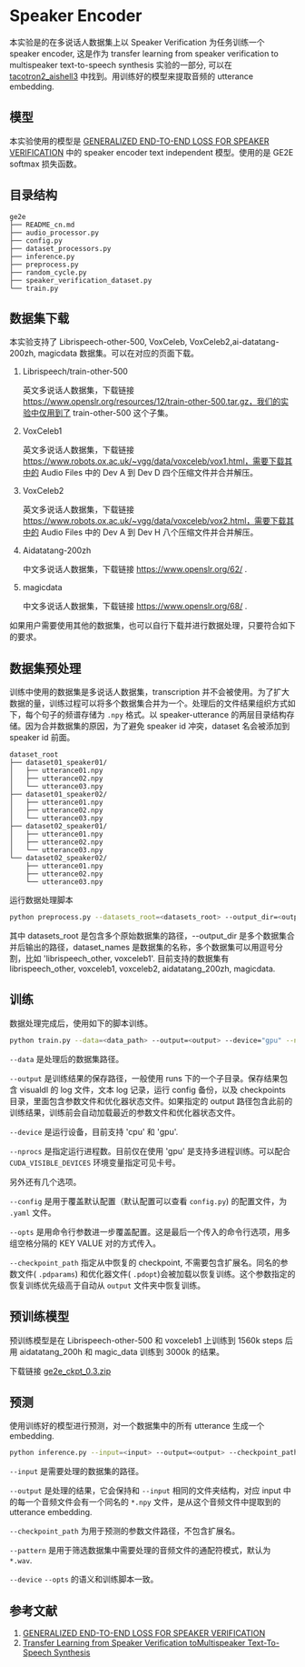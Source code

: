 # Speaker Encoder

本实验是的在多说话人数据集上以 Speaker Verification 为任务训练一个 speaker encoder, 这是作为 transfer learning from speaker verification to multispeaker text-to-speech synthesis 实验的一部分, 可以在 [tacotron2_aishell3](../tacotron2_aishell3) 中找到。用训练好的模型来提取音频的 utterance embedding.

## 模型

本实验使用的模型是 [GENERALIZED END-TO-END LOSS FOR SPEAKER VERIFICATION](https://arxiv.org/pdf/1710.10467.pdf) 中的 speaker encoder text independent 模型。使用的是 GE2E softmax 损失函数。	

## 目录结构

```text
ge2e
├── README_cn.md
├── audio_processor.py
├── config.py
├── dataset_processors.py
├── inference.py
├── preprocess.py
├── random_cycle.py
├── speaker_verification_dataset.py
└── train.py
```

## 数据集下载

本实验支持了 Librispeech-other-500, VoxCeleb, VoxCeleb2,ai-datatang-200zh, magicdata 数据集。可以在对应的页面下载。

1. Librispeech/train-other-500

   英文多说话人数据集，下载链接 https://www.openslr.org/resources/12/train-other-500.tar.gz，我们的实验中仅用到了 train-other-500 这个子集。

1. VoxCeleb1

   英文多说话人数据集，下载链接 https://www.robots.ox.ac.uk/~vgg/data/voxceleb/vox1.html，需要下载其中的 Audio Files 中的 Dev A 到 Dev D 四个压缩文件并合并解压。

2. VoxCeleb2

   英文多说话人数据集，下载链接 https://www.robots.ox.ac.uk/~vgg/data/voxceleb/vox2.html，需要下载其中的 Audio Files 中的 Dev A 到 Dev H 八个压缩文件并合并解压。

3. Aidatatang-200zh

   中文多说话人数据集，下载链接 https://www.openslr.org/62/ .

4. magicdata

   中文多说话人数据集，下载链接 https://www.openslr.org/68/ .

如果用户需要使用其他的数据集，也可以自行下载并进行数据处理，只要符合如下的要求。

## 数据集预处理

训练中使用的数据集是多说话人数据集，transcription 并不会被使用。为了扩大数据的量，训练过程可以将多个数据集合并为一个。处理后的文件结果组织方式如下，每个句子的频谱存储为 `.npy` 格式。以 speaker-utterance 的两层目录结构存储。因为合并数据集的原因，为了避免 speaker id 冲突，dataset 名会被添加到 speaker id 前面。

```text
dataset_root
├── dataset01_speaker01/
│   ├── utterance01.npy
│   ├── utterance02.npy
│   └── utterance03.npy
├── dataset01_speaker02/
│   ├── utterance01.npy
│   ├── utterance02.npy
│   └── utterance03.npy
├── dataset02_speaker01/
│   ├── utterance01.npy
│   ├── utterance02.npy
│   └── utterance03.npy
└── dataset02_speaker02/
    ├── utterance01.npy
    ├── utterance02.npy
    └── utterance03.npy
```

运行数据处理脚本

```bash
python preprocess.py --datasets_root=<datasets_root> --output_dir=<output_dir> --dataset_names=<dataset_names>
```

其中 datasets_root 是包含多个原始数据集的路径，--output_dir 是多个数据集合并后输出的路径，dataset_names 是数据集的名称，多个数据集可以用逗号分割，比如 'librispeech_other, voxceleb1'. 目前支持的数据集有 librispeech_other, voxceleb1, voxceleb2, aidatatang_200zh, magicdata.

## 训练

数据处理完成后，使用如下的脚本训练。

```bash
python train.py --data=<data_path> --output=<output> --device="gpu" --nprocs=1
```

`--data` 是处理后的数据集路径。

`--output` 是训练结果的保存路径，一般使用 runs 下的一个子目录。保存结果包含 visualdl 的 log 文件，文本 log 记录，运行 config 备份，以及 checkpoints 目录，里面包含参数文件和优化器状态文件。如果指定的 output 路径包含此前的训练结果，训练前会自动加载最近的参数文件和优化器状态文件。

`--device` 是运行设备，目前支持 'cpu' 和 'gpu'.

`--nprocs` 是指定运行进程数。目前仅在使用 'gpu' 是支持多进程训练。可以配合 `CUDA_VISIBLE_DEVICES` 环境变量指定可见卡号。

另外还有几个选项。

`--config` 是用于覆盖默认配置（默认配置可以查看 `config.py`) 的配置文件，为 `.yaml` 文件。

`--opts` 是用命令行参数进一步覆盖配置。这是最后一个传入的命令行选项，用多组空格分隔的 KEY VALUE 对的方式传入。

`--checkpoint_path` 指定从中恢复的 checkpoint, 不需要包含扩展名。同名的参数文件( `.pdparams`) 和优化器文件( `.pdopt`)会被加载以恢复训练。这个参数指定的恢复训练优先级高于自动从 `output` 文件夹中恢复训练。

## 预训练模型

预训练模型是在 Librispeech-other-500 和 voxceleb1 上训练到 1560k steps 后用 aidatatang_200h 和 magic_data 训练到 3000k 的结果。

下载链接 [ge2e_ckpt_0.3.zip](https://paddlespeech.bj.bcebos.com/Parakeet/ge2e_ckpt_0.3.zip)

## 预测

使用训练好的模型进行预测，对一个数据集中的所有 utterance 生成一个 embedding.

```bash
python inference.py --input=<input> --output=<output> --checkpoint_path=<checkpoint_path> --device="gpu"
```

`--input` 是需要处理的数据集的路径。

`--output` 是处理的结果，它会保持和 `--input` 相同的文件夹结构，对应 input 中的每一个音频文件会有一个同名的 `*.npy` 文件，是从这个音频文件中提取到的 utterance embedding.

`--checkpoint_path` 为用于预测的参数文件路径，不包含扩展名。

`--pattern` 是用于筛选数据集中需要处理的音频文件的通配符模式，默认为 `*.wav`.

`--device` `--opts` 的语义和训练脚本一致。

## 参考文献

1. [GENERALIZED END-TO-END LOSS FOR SPEAKER VERIFICATION](https://arxiv.org/pdf/1710.10467.pdf)
2. [Transfer Learning from Speaker Verification toMultispeaker Text-To-Speech Synthesis](https://arxiv.org/pdf/1806.04558.pdf)



